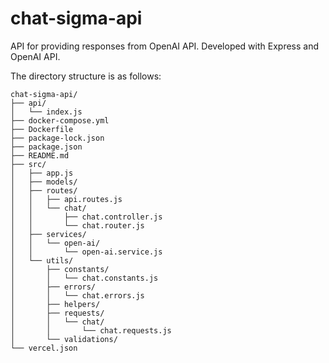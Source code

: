 # chat-sigma-api

API for providing responses from OpenAI API. Developed with Express and OpenAI API.

The directory structure is as follows:

```
chat-sigma-api/
├── api/
│   └── index.js
├── docker-compose.yml
├── Dockerfile
├── package-lock.json
├── package.json
├── README.md
├── src/
│   ├── app.js
│   ├── models/
│   ├── routes/
│   │   ├── api.routes.js
│   │   └── chat/
│   │       ├── chat.controller.js
│   │       └── chat.router.js
│   ├── services/
│   │   └── open-ai/
│   │       └── open-ai.service.js
│   └── utils/
│       ├── constants/
│       │   └── chat.constants.js
│       ├── errors/
│       │   └── chat.errors.js
│       ├── helpers/
│       ├── requests/
│       │   └── chat/
│       │       └── chat.requests.js
│       └── validations/
└── vercel.json
```
